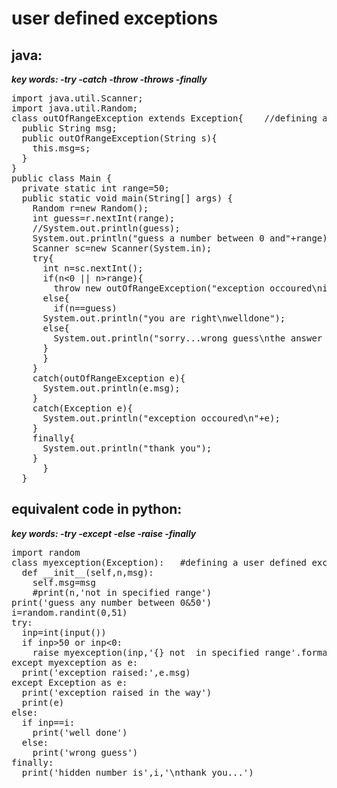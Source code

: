 <h1>user defined exceptions</h1>

<h2>java:</h2>
<i><b>key words:
-try
-catch
-throw
-throws
-finally
</b></i>
<pre>import java.util.Scanner;
import java.util.Random;
class outOfRangeException extends Exception{    //defining a user defined exception
  public String msg;
  public outOfRangeException(String s){
    this.msg=s;
  }
}
public class Main {
  private static int range=50;
  public static void main(String[] args) {
    Random r=new Random();
    int guess=r.nextInt(range);
    //System.out.println(guess);
    System.out.println("guess a number between 0 and"+range);
    Scanner sc=new Scanner(System.in);
    try{
      int n=sc.nextInt();
      if(n<0 || n>range){
        throw new outOfRangeException("exception occoured\ninput not in range...try next time");}
      else{
        if(n==guess)
      System.out.println("you are right\nwelldone");
      else{
        System.out.println("sorry...wrong guess\nthe answer is"+guess);
      }
      }
    }
    catch(outOfRangeException e){
      System.out.println(e.msg);
    }
    catch(Exception e){
      System.out.println("exception occoured\n"+e);
    }
    finally{
      System.out.println("thank you");
    }
      }
  }</pre>

<h2>equivalent code in python:</h2>
<i><b>key words:
-try
-except
-else
-raise
-finally
</b></i>
<pre>import random
class myexception(Exception):   #defining a user defined exception
  def __init__(self,n,msg):
    self.msg=msg
    #print(n,'not in specified range')
print('guess any number between 0&50')
i=random.randint(0,51)
try:
  inp=int(input())
  if inp>50 or inp<0:
    raise myexception(inp,'{} not  in specified range'.format(inp))
except myexception as e:
  print('exception raised:',e.msg)
except Exception as e:
  print('exception raised in the way')
  print(e)
else:
  if inp==i:
    print('well done')
  else:
    print('wrong guess')
finally:
  print('hidden number is',i,'\nthank you...')
                      </pre>
